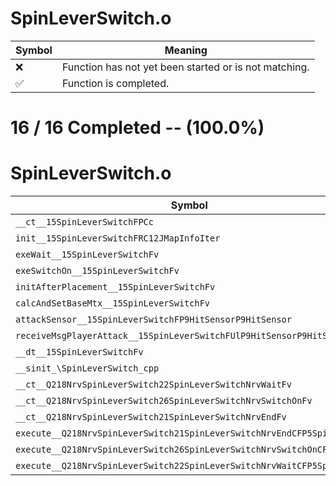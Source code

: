 # SpinLeverSwitch.o
| Symbol | Meaning 
| ------------- | ------------- 
| :x: | Function has not yet been started or is not matching. 
| :white_check_mark: | Function is completed. 


# 16 / 16 Completed -- (100.0%)
# SpinLeverSwitch.o
| Symbol | Decompiled? |
| ------------- | ------------- |
| `__ct__15SpinLeverSwitchFPCc` | :white_check_mark: |
| `init__15SpinLeverSwitchFRC12JMapInfoIter` | :white_check_mark: |
| `exeWait__15SpinLeverSwitchFv` | :white_check_mark: |
| `exeSwitchOn__15SpinLeverSwitchFv` | :white_check_mark: |
| `initAfterPlacement__15SpinLeverSwitchFv` | :white_check_mark: |
| `calcAndSetBaseMtx__15SpinLeverSwitchFv` | :white_check_mark: |
| `attackSensor__15SpinLeverSwitchFP9HitSensorP9HitSensor` | :white_check_mark: |
| `receiveMsgPlayerAttack__15SpinLeverSwitchFUlP9HitSensorP9HitSensor` | :white_check_mark: |
| `__dt__15SpinLeverSwitchFv` | :white_check_mark: |
| `__sinit_\SpinLeverSwitch_cpp` | :white_check_mark: |
| `__ct__Q218NrvSpinLeverSwitch22SpinLeverSwitchNrvWaitFv` | :white_check_mark: |
| `__ct__Q218NrvSpinLeverSwitch26SpinLeverSwitchNrvSwitchOnFv` | :white_check_mark: |
| `__ct__Q218NrvSpinLeverSwitch21SpinLeverSwitchNrvEndFv` | :white_check_mark: |
| `execute__Q218NrvSpinLeverSwitch21SpinLeverSwitchNrvEndCFP5Spine` | :white_check_mark: |
| `execute__Q218NrvSpinLeverSwitch26SpinLeverSwitchNrvSwitchOnCFP5Spine` | :white_check_mark: |
| `execute__Q218NrvSpinLeverSwitch22SpinLeverSwitchNrvWaitCFP5Spine` | :white_check_mark: |
